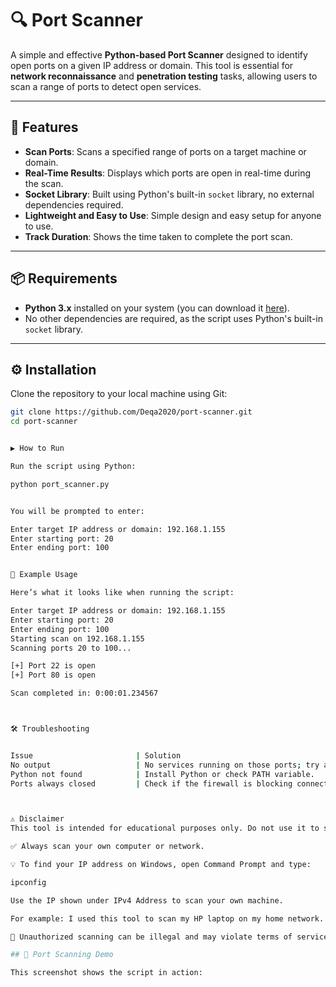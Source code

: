 # 🔍 **Port Scanner**

A simple and effective **Python-based Port Scanner** designed to identify open ports on a given IP address or domain. This tool is essential for **network reconnaissance** and **penetration testing** tasks, allowing users to scan a range of ports to detect open services.

---

## 🧰 **Features**

- **Scan Ports**: Scans a specified range of ports on a target machine or domain.
- **Real-Time Results**: Displays which ports are open in real-time during the scan.
- **Socket Library**: Built using Python's built-in `socket` library, no external dependencies required.
- **Lightweight and Easy to Use**: Simple design and easy setup for anyone to use.
- **Track Duration**: Shows the time taken to complete the port scan.

---

## 📦 **Requirements**

- **Python 3.x** installed on your system (you can download it [here](https://www.python.org/downloads/)).
- No other dependencies are required, as the script uses Python's built-in `socket` library.

---

## ⚙️ **Installation**

Clone the repository to your local machine using Git:

```bash
git clone https://github.com/Deqa2020/port-scanner.git
cd port-scanner


▶️ How to Run

Run the script using Python:

python port_scanner.py


You will be prompted to enter:

Enter target IP address or domain: 192.168.1.155
Enter starting port: 20
Enter ending port: 100


🧪 Example Usage

Here’s what it looks like when running the script:

Enter target IP address or domain: 192.168.1.155
Enter starting port: 20
Enter ending port: 100
Starting scan on 192.168.1.155
Scanning ports 20 to 100...

[+] Port 22 is open
[+] Port 80 is open

Scan completed in: 0:00:01.234567



🛠️ Troubleshooting


Issue                       | Solution
No output                   | No services running on those ports; try another target or port range.
Python not found            | Install Python or check PATH variable.
Ports always closed         | Check if the firewall is blocking connections or ports are just closed.



⚠️ Disclaimer
This tool is intended for educational purposes only. Do not use it to scan networks or devices that you do not own or do not have permission to scan.

✅ Always scan your own computer or network.

💡 To find your IP address on Windows, open Command Prompt and type:

ipconfig

Use the IP shown under IPv4 Address to scan your own machine.

For example: I used this tool to scan my HP laptop on my home network.

🔐 Unauthorized scanning can be illegal and may violate terms of service. Use responsibly.

## 📸 Port Scanning Demo

This screenshot shows the script in action:





